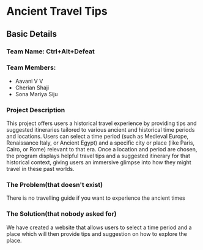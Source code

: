 # Ancient Travel Tips
## Basic Details
### Team Name: Ctrl+Alt+Defeat
### Team Members:
  - Aavani V V
  - Cherian Shaji
  - Sona Mariya Siju
    
### Project Description
  This project offers users a historical travel experience by providing tips and suggested itineraries tailored to various ancient and historical time periods and locations. Users can select a time period (such as Medieval Europe, Renaissance Italy, or Ancient Egypt) and a specific city or place (like Paris, Cairo, or Rome) relevant to that era. Once a location and period are chosen, the program displays helpful travel tips and a suggested itinerary for that historical context, giving users an immersive glimpse into how they might travel in these past worlds.
### The Problem(that doesn't exist)
  There is no travelling guide if you want to experience the ancient times
### The Solution(that nobody asked for)
  We have created a website that allows users to select a time period and a place which will then provide tips and suggestion on how to explore the place.
